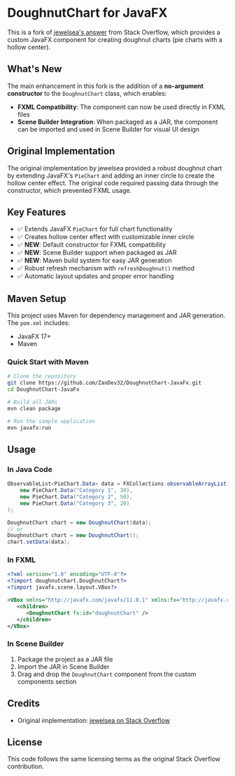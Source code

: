# DoughnutChart for JavaFX

This is a fork of [jewelsea's answer](https://stackoverflow.com/a/24134992) from Stack Overflow, which provides a custom JavaFX component for creating doughnut charts (pie charts with a hollow center).

## What's New

The main enhancement in this fork is the addition of a **no-argument constructor** to the `DoughnutChart` class, which enables:

- **FXML Compatibility**: The component can now be used directly in FXML files
- **Scene Builder Integration**: When packaged as a JAR, the component can be imported and used in Scene Builder for visual UI design

## Original Implementation

The original implementation by jewelsea provided a robust doughnut chart by extending JavaFX's `PieChart` and adding an inner circle to create the hollow center effect. The original code required passing data through the constructor, which prevented FXML usage.

## Key Features

- ✅ Extends JavaFX `PieChart` for full chart functionality
- ✅ Creates hollow center effect with customizable inner circle
- ✅ **NEW**: Default constructor for FXML compatibility
- ✅ **NEW**: Scene Builder support when packaged as JAR
- ✅ **NEW**: Maven build system for easy JAR generation
- ✅ Robust refresh mechanism with `refreshDoughnut()` method
- ✅ Automatic layout updates and proper error handling

## Maven Setup

This project uses Maven for dependency management and JAR generation. The `pom.xml` includes:

- JavaFX 17+
- Maven 

### Quick Start with Maven

```bash
# Clone the repository
git clone https://github.com/ZanDev32/DoughnutChart-JavaFx.git
cd DoughnutChart-JavaFx

# Build all JARs
mvn clean package

# Run the sample application
mvn javafx:run
```

## Usage

### In Java Code
```java
ObservableList<PieChart.Data> data = FXCollections.observableArrayList(
    new PieChart.Data("Category 1", 30),
    new PieChart.Data("Category 2", 50),
    new PieChart.Data("Category 3", 20)
);

DoughnutChart chart = new DoughnutChart(data);
// or
DoughnutChart chart = new DoughnutChart();
chart.setData(data);
```

### In FXML
```xml
<?xml version="1.0" encoding="UTF-8"?>
<?import doughnutchart.DoughnutChart?>
<?import javafx.scene.layout.VBox?>

<VBox xmlns="http://javafx.com/javafx/11.0.1" xmlns:fx="http://javafx.com/fxml/1">
   <children>
      <DoughnutChart fx:id="doughnutChart" />
   </children>
</VBox>
```

### In Scene Builder
1. Package the project as a JAR file
2. Import the JAR in Scene Builder
3. Drag and drop the `DoughnutChart` component from the custom components section

## Credits

- Original implementation: [jewelsea on Stack Overflow](https://stackoverflow.com/a/24134992)

## License

This code follows the same licensing terms as the original Stack Overflow contribution.
